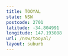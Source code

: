 ```yaml
---
title: TOOYAL
state: NSW
postcode: 2701
latitude: -34.804991
longitude: 147.193088
url: /nsw/tooyal/
layout: suburb
---
```

